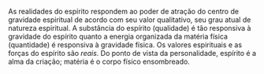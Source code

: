 ﻿As realidades do espírito respondem ao poder de atração do centro de gravidade espiritual de acordo com seu valor qualitativo, seu grau atual de natureza espiritual. A substância do espírito (qualidade) é tão responsiva à gravidade do espírito quanto a energia organizada da matéria física (quantidade) é responsiva à gravidade física. Os valores espirituais e as forças do espírito são <I>reais</I>. Do ponto de vista da personalidade, espírito é a alma da criação; matéria é o corpo físico ensombreado.
